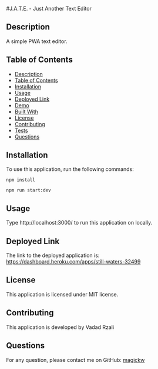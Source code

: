 #J.A.T.E. - Just Another Text Editor

## Description
A simple PWA text editor.

## Table of Contents
- [Description](#description)
- [Table of Contents](#table-of-contents)
- [Installation](#installation)
- [Usage](#usage)
- [Deployed Link](#deployed-link)
- [Demo](#demo)
- [Built With](#built-with)
- [License](#license)
- [Contributing](#contributing)
- [Tests](#tests)
- [Questions](#questions)

## Installation
To use this application, run the following commands: 

`npm install`

`npm run start:dev`

## Usage
Type http://localhost:3000/ to run this application on locally.

## Deployed Link

The link to the deployed application is: https://dashboard.heroku.com/apps/still-waters-32499

## License
This application is licensed under MIT license. 

## Contributing
This application is developed by Vadad Rzali

## Questions
For any question, please contact me on GitHub: [magickw](https://github.com/vrzali)

